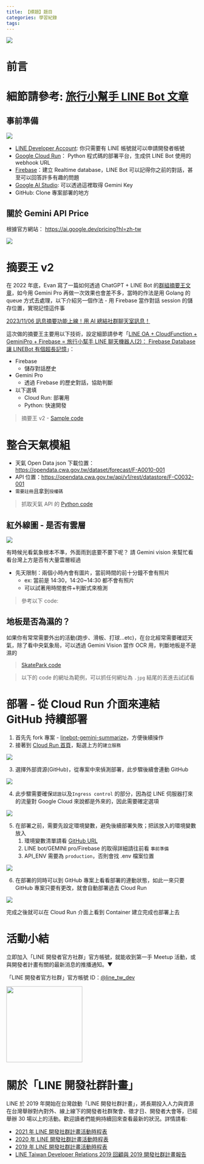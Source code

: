 ```yaml
---
title: 【標題】題目
categories: 學習紀錄
tags:
---
```


![](https://nijialin.com/images/common.jpeg)

# 前言

<!-- more -->

# 細節請參考: [旅行小幫手 LINE Bot 文章](https://www.evanlin.com/linebot-cloudfunc-firebase-gemini-workshop/)

## 事前準備

![](https://nijialin.com/images/2024/gemini-workshop/image-20240410165104899.png)

- [LINE Developer Account](https://developers.line.biz/en/): 你只需要有 LINE 帳號就可以申請開發者帳號
- [Google Cloud Run](https://cloud.google.com/run?hl=zh-TW)： Python 程式碼的部署平台，生成供 LINE Bot 使用的 webhook URL
- [Firebase](https://firebase.google.com/)：建立 Realtime database，LINE Bot 可以記得你之前的對話，甚至可以回答許多有趣的問題
- [Google AI Studio](https://aistudio.google.com/app/prompts/new_chat): 可以透過這裡取得 Gemini Key
- GitHub: Clone 專案部署的地方

## 關於 Gemini API Price

根據官方網站： https://ai.google.dev/pricing?hl=zh-tw

![](https://nijialin.com/images/2024/gemini-workshop/image-20240412195805278.png)

# 摘要王 v2

在 2022 年底，Evan 寫了一篇如何透過 ChatGPT + LINE Bot 的[群組摘要王文章](https://engineering.linecorp.com/zh-hant/blog/linebot-chatgpt)，如今用 Gemini Pro 再做一次效果也會差不多，當時的作法是用 Golang 的 queue 方式去處理，以下介紹另一個作法 - 用 Firebase 當作對話 session 的儲存位置，實現記憶這件事

[2023/11/06 訊息摘要功能上線！用 AI 總結社群聊天室訊息！](https://line-tw-official.weblog.to/archives/25515573.html)

這次做的摘要王主要用以下技術，設定細節請參考「[LINE OA + CloudFunction + GeminiPro + Firebase = 旅行小幫手 LINE 聊天機器人(2)： Firebase Database 讓 LINEBot 有個超長記憶](https://www.evanlin.com/linebot-cloudfunc-firebase-gemini-workshop2/)」：

- Firebase
  - 儲存對話歷史
- Gemini Pro
  - 透過 Firebase 的歷史對話，協助判斷
- 以下選填
  - Cloud Run: 部署用
  - Python: 快速開發

> 摘要王 v2 - [Sample code](https://github.com/louis70109/linebot-gemini-summarize/tree/main)

# 整合天氣模組

- 天氣 Open Data json 下載位置：https://opendata.cwa.gov.tw/dataset/forecast/F-A0010-001
- API 位置：https://opendata.cwa.gov.tw/api/v1/rest/datastore/F-C0032-001
- `需要註冊`且拿到`授權碼`

> 抓取天氣 API 的 [Python code](https://github.com/louis70109/skatepark-CCTV-line/blob/main/utils/weather.py#L7)

## 紅外線圖 - 是否有雲層

![](https://nijialin.com/images/2024/gemini-workshop/cloud-on-taiwan.png)

有時候光看氣象根本不準，外面雨到底要不要下呢？ 請 Gemini vision 來幫忙看看台灣上方是否有大量雲層經過

- 先天限制：兩個小時內會有圖片，當前時間的前十分鐘不會有照片
  - ex: 當前是 14:30，14:20~14:30 都不會有照片
  - 可以試著用時間套件+判斷式來檢測

> 參考以下 code:

<script src="https://gist.github.com/louis70109/696d064f3d40a676d6326e921c20843e.js"></script>

## 地板是否為濕的？

如果你有常常需要外出的活動(跑步、滑板、打球...etc)，在台北經常需要確認天氣，除了看中央氣象局，可以透過 Gemini Vision 當作 OCR 用，判斷地板是不是濕的

> [SkatePark code](https://github.com/louis70109/skatepark-CCTV-line/blob/main/utils/common.py#L30)

> 以下的 code 的網址為範例，可以抓任何網址為 `.jpg` 結尾的丟進去試試看

<script src="https://gist.github.com/louis70109/1c8f104eae54a3bcb23aad2347211064.js"></script>

# 部署 - 從 Cloud Run 介面來連結 GitHub 持續部署

1. 首先先 fork 專案 - [linebot-gemini-summarize](https://github.com/louis70109/linebot-gemini-summarize)，方便後續操作
2. 接著到 [Cloud Run 首頁](https://console.cloud.google.com/run?referrer=search&hl=zh-tw)，點選上方的`建立服務`

![](https://nijialin.com/images/2024/gemini-workshop/select.jpeg)

3. 選擇外部資源(GitHub)，從專案中來偵測部署，此步驟後續會連動 GitHub

![](https://nijialin.com/images/2024/gemini-workshop/detail.jpeg)

4. 此步驟需要確保`認證`以及`Ingress control` 的部分，因為從 LINE 伺服器打來的流量對 Google Cloud 來說都是外來的，因此需要確定選項

![](https://nijialin.com/images/2024/gemini-workshop/env_setting.png)

5. 在部署之前，需要先設定環境變數，避免後續部署失敗；把該放入的環境變數放入
   1. 環境變數清單請看 [GitHub URL](https://github.com/louis70109/linebot-gemini-summarize/blob/main/.env.sample)
   2. LINE bot/GEMINI pro/Firebase 的取得詳細請往前看 `事前準備`
   3. API_ENV 需要為 `production`，否則會找 .env 檔案位置

![](https://nijialin.com/images/2024/gemini-workshop/github_ci.jpeg)

6. 在部署的同時可以到 GitHub 專案上看看部署的連動狀態，如此一來只要 GitHub 專案只要有更改，就會自動部署過去 Cloud Run

![](https://nijialin.com/images/2024/gemini-workshop/complete.jpeg)

完成之後就可以在 Cloud Run 介面上看到 Container 建立完成也部署上去

# 活動小結

立即加入「LINE 開發者官方社群」官方帳號，就能收到第一手 Meetup 活動，或與開發者計畫有關的最新消息的推播通知。▼

「LINE 開發者官方社群」官方帳號 ID：[@line_tw_dev](https://qr-official.line.me/gs/M_908lugfe_BW.png)

<img src="https://qr-official.line.me/gs/M_908lugfe_BW.png" width="200" height="200">

# 關於「LINE 開發社群計畫」

LINE 於 2019 年開始在台灣啟動「LINE 開發社群計畫」，將長期投入人力與資源在台灣舉辦對內對外、線上線下的開發者社群聚會、徵才日、開發者大會等，已經舉辦 30 場以上的活動。歡迎讀者們能夠持續回來查看最新的狀況。詳情請看:

- [2021 年 LINE 開發社群計畫活動時程表](https://engineering.linecorp.com/zh-hant/blog/2021-line-tw-devrel/)
- [2020 年 LINE 開發社群計畫活動時程表](https://engineering.linecorp.com/zh-hant/blog/2020-line-tw-devrel/)
- [2019 年 LINE 開發社群計畫活動時程表](https://engineering.linecorp.com/zh-hant/blog/line-taiwan-developer-relations-2019-plan/)
- [LINE Taiwan Developer Relations 2019 回顧與 2019 開發社群計畫報告](https://engineering.linecorp.com/zh-hant/blog/line-taiwan-developer-relations-2019/)

<style>
  section.compact {
    font-size: 150%  
  }
  img[alt~="center"] {
    display: block;
    margin: 0 auto;
  }
</style>
